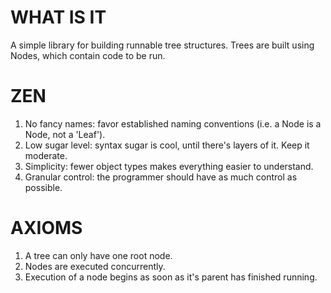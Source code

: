 # WHAT IS IT #
A simple library for building runnable tree structures. Trees are built using Nodes, which
contain code to be run.

# ZEN #
1) No fancy names: favor established naming conventions (i.e. a Node is a Node, not a 'Leaf').
2) Low sugar level: syntax sugar is cool, until there's layers of it. Keep it moderate.
3) Simplicity: fewer object types makes everything easier to understand.
4) Granular control: the programmer should have as much control as possible.

# AXIOMS #
1) A tree can only have one root node.
2) Nodes are executed concurrently.
3) Execution of a node begins as soon as it's parent has finished running.